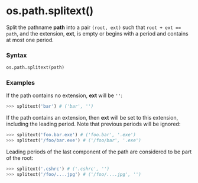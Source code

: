 # os.path.splitext()

Split the pathname **path** into a pair `(root, ext)` such that `root + ext == path`, and the extension, **ext**, is empty or begins with a period and contains at most one period.

### Syntax

```python
os.path.splitext(path)
```

### Examples

If the path contains no extension, **ext** will be `''`:

```python
>>> splitext('bar') # ('bar', '')
```

If the path contains an extension, then **ext** will be set to this extension, including the leading period. Note that previous periods will be ignored:

```python
>>> splitext('foo.bar.exe') # ('foo.bar', '.exe')
>>> splitext('/foo/bar.exe') # ('/foo/bar', '.exe')
```

Leading periods of the last component of the path are considered to be part of the root:

```python
>>> splitext('.cshrc') # ('.cshrc', '')
>>> splitext('/foo/....jpg') # ('/foo/....jpg', '')
```